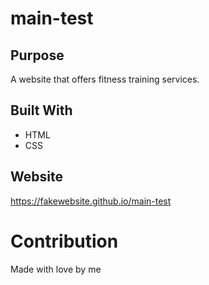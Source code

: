 # main-test

## Purpose
A website that offers fitness training services.

## Built With
* HTML
* CSS

## Website
https://fakewebsite.github.io/main-test

# Contribution
Made with love by me
